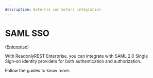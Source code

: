 ```yaml
---
description: External connectors integration
---
```


# SAML SSO 
([Enterprise](https://readonlyrest.com/enterprise))

With ReadonlyREST Enterprise, you can integrate with SAML 2.0 Single Sign-on identity providers for both authentication and authorization.

Follow the guides to know more.

